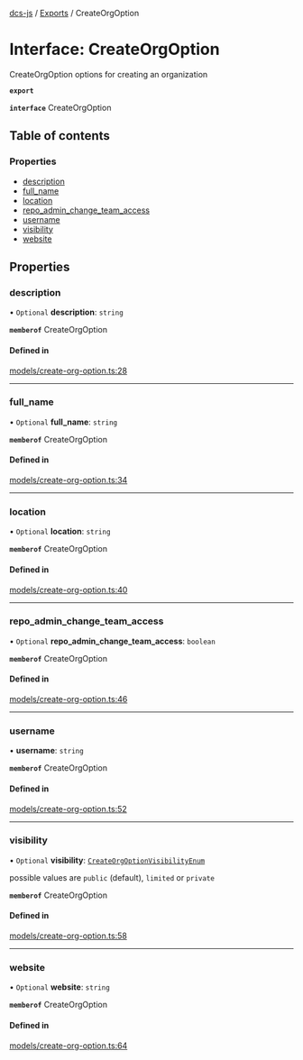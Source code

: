[dcs-js](../README.md) / [Exports](../modules.md) / CreateOrgOption

# Interface: CreateOrgOption

CreateOrgOption options for creating an organization

**`export`**

**`interface`** CreateOrgOption

## Table of contents

### Properties

- [description](CreateOrgOption.md#description)
- [full\_name](CreateOrgOption.md#full_name)
- [location](CreateOrgOption.md#location)
- [repo\_admin\_change\_team\_access](CreateOrgOption.md#repo_admin_change_team_access)
- [username](CreateOrgOption.md#username)
- [visibility](CreateOrgOption.md#visibility)
- [website](CreateOrgOption.md#website)

## Properties

### <a id="description" name="description"></a> description

• `Optional` **description**: `string`

**`memberof`** CreateOrgOption

#### Defined in

[models/create-org-option.ts:28](https://github.com/unfoldingWord/dcs-js/blob/dd84989/models/create-org-option.ts#L28)

___

### <a id="full_name" name="full_name"></a> full\_name

• `Optional` **full\_name**: `string`

**`memberof`** CreateOrgOption

#### Defined in

[models/create-org-option.ts:34](https://github.com/unfoldingWord/dcs-js/blob/dd84989/models/create-org-option.ts#L34)

___

### <a id="location" name="location"></a> location

• `Optional` **location**: `string`

**`memberof`** CreateOrgOption

#### Defined in

[models/create-org-option.ts:40](https://github.com/unfoldingWord/dcs-js/blob/dd84989/models/create-org-option.ts#L40)

___

### <a id="repo_admin_change_team_access" name="repo_admin_change_team_access"></a> repo\_admin\_change\_team\_access

• `Optional` **repo\_admin\_change\_team\_access**: `boolean`

**`memberof`** CreateOrgOption

#### Defined in

[models/create-org-option.ts:46](https://github.com/unfoldingWord/dcs-js/blob/dd84989/models/create-org-option.ts#L46)

___

### <a id="username" name="username"></a> username

• **username**: `string`

**`memberof`** CreateOrgOption

#### Defined in

[models/create-org-option.ts:52](https://github.com/unfoldingWord/dcs-js/blob/dd84989/models/create-org-option.ts#L52)

___

### <a id="visibility" name="visibility"></a> visibility

• `Optional` **visibility**: [`CreateOrgOptionVisibilityEnum`](../modules.md#createorgoptionvisibilityenum-1)

possible values are `public` (default), `limited` or `private`

**`memberof`** CreateOrgOption

#### Defined in

[models/create-org-option.ts:58](https://github.com/unfoldingWord/dcs-js/blob/dd84989/models/create-org-option.ts#L58)

___

### <a id="website" name="website"></a> website

• `Optional` **website**: `string`

**`memberof`** CreateOrgOption

#### Defined in

[models/create-org-option.ts:64](https://github.com/unfoldingWord/dcs-js/blob/dd84989/models/create-org-option.ts#L64)
